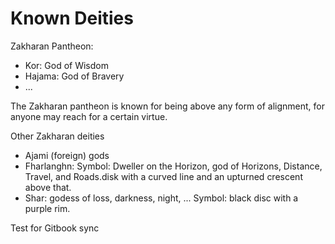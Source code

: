 # Known Deities

Zakharan Pantheon:

* Kor: God of Wisdom
* Hajama: God of Bravery
* ...

The Zakharan pantheon is known for being above any form of alignment, for anyone may reach for a certain virtue.

Other Zakharan deities

* Ajami \(foreign\) gods
* Fharlanghn: Symbol: Dweller on the Horizon, god of Horizons, Distance, Travel, and Roads.disk with a curved line and an upturned crescent above that.
* Shar: godess of loss, darkness, night, ... Symbol: black disc with a purple rim.

Test for Gitbook sync


